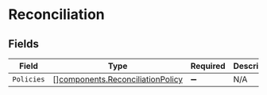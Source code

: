 # Reconciliation


## Fields

| Field                                                                                | Type                                                                                 | Required                                                                             | Description                                                                          |
| ------------------------------------------------------------------------------------ | ------------------------------------------------------------------------------------ | ------------------------------------------------------------------------------------ | ------------------------------------------------------------------------------------ |
| `Policies`                                                                           | [][components.ReconciliationPolicy](../../models/components/reconciliationpolicy.md) | :heavy_minus_sign:                                                                   | N/A                                                                                  |